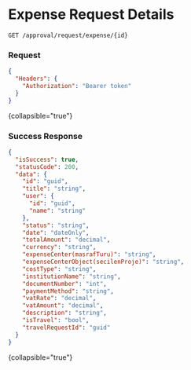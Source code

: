 # Expense Request Details

```HTTP
GET /approval/request/expense/{id}
```

### Request

```json
{
  "Headers": {
    "Authorization": "Bearer token"
  }
}
```
{collapsible="true"}

### Success Response

```json
{
  "isSuccess": true,
  "statusCode": 200,
  "data": {
    "id": "guid",
    "title": "string",
    "user": {
      "id": "guid",
      "name": "string"
    },
    "status": "string",
    "date": "dateOnly",
    "totalAmount": "decimal",
    "currency": "string",
    "expenseCenter(masrafTuru)": "string",
    "expenseCenterObject(secilenProje)": "string",
    "costType": "string",
    "institutionName": "string",
    "documentNumber": "int",
    "paymentMethod": "string",
    "vatRate": "decimal",
    "vatAmount": "decimal",
    "description": "string",
    "isTravel": "bool",
    "travelRequestId": "guid"
  }
}
```
{collapsible="true"}